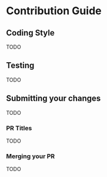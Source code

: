 # Contribution Guide

## Coding Style
TODO

## Testing
TODO

## Submitting your changes
TODO

### PR Titles
TODO

### Merging your PR
TODO

